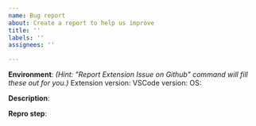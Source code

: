 ```yaml
---
name: Bug report
about: Create a report to help us improve
title: ''
labels: ''
assignees: ''

---
```


**Environment**:
*(Hint: "Report Extension Issue on Github" command will fill these out for you.)*
Extension version:
VSCode version:
OS: 

**Description**:

**Repro step**:
